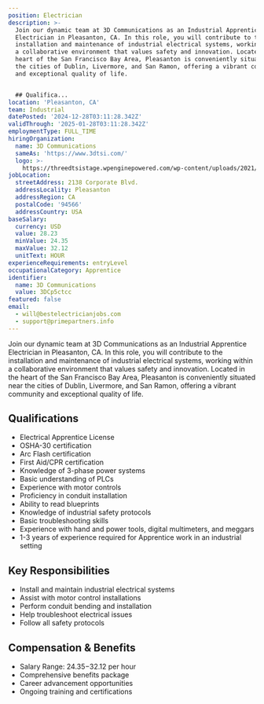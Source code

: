 ```yaml
---
position: Electrician
description: >-
  Join our dynamic team at 3D Communications as an Industrial Apprentice
  Electrician in Pleasanton, CA. In this role, you will contribute to the
  installation and maintenance of industrial electrical systems, working within
  a collaborative environment that values safety and innovation. Located in the
  heart of the San Francisco Bay Area, Pleasanton is conveniently situated near
  the cities of Dublin, Livermore, and San Ramon, offering a vibrant community
  and exceptional quality of life.


  ## Qualifica...
location: 'Pleasanton, CA'
team: Industrial
datePosted: '2024-12-28T03:11:28.342Z'
validThrough: '2025-01-28T03:11:28.342Z'
employmentType: FULL_TIME
hiringOrganization:
  name: 3D Communications
  sameAs: 'https://www.3dtsi.com/'
  logo: >-
    https://threedtsistage.wpenginepowered.com/wp-content/uploads/2021/01/logo-default.png
jobLocation:
  streetAddress: 2138 Corporate Blvd.
  addressLocality: Pleasanton
  addressRegion: CA
  postalCode: '94566'
  addressCountry: USA
baseSalary:
  currency: USD
  value: 28.23
  minValue: 24.35
  maxValue: 32.12
  unitText: HOUR
experienceRequirements: entryLevel
occupationalCategory: Apprentice
identifier:
  name: 3D Communications
  value: 3DCp5ctcc
featured: false
email:
  - will@bestelectricianjobs.com
  - support@primepartners.info
---
```




Join our dynamic team at 3D Communications as an Industrial Apprentice Electrician in Pleasanton, CA. In this role, you will contribute to the installation and maintenance of industrial electrical systems, working within a collaborative environment that values safety and innovation. Located in the heart of the San Francisco Bay Area, Pleasanton is conveniently situated near the cities of Dublin, Livermore, and San Ramon, offering a vibrant community and exceptional quality of life.

## Qualifications

- Electrical Apprentice License
- OSHA-30 certification
- Arc Flash certification
- First Aid/CPR certification
- Knowledge of 3-phase power systems
- Basic understanding of PLCs
- Experience with motor controls
- Proficiency in conduit installation
- Ability to read blueprints
- Knowledge of industrial safety protocols
- Basic troubleshooting skills
- Experience with hand and power tools, digital multimeters, and meggars
- 1-3 years of experience required for Apprentice work in an industrial setting

## Key Responsibilities

- Install and maintain industrial electrical systems
- Assist with motor control installations
- Perform conduit bending and installation
- Help troubleshoot electrical issues
- Follow all safety protocols

## Compensation & Benefits

- Salary Range: $24.35-$32.12 per hour
- Comprehensive benefits package
- Career advancement opportunities
- Ongoing training and certifications
